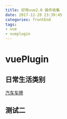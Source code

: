 ```yaml
---
title: 好用vue2.0 插件收集  
date: 2017-12-28 23:39:45
categories: frontEnd
tags:
- vue
- vueplugin
---
```

# vuePlugin

## 日常生活类别

[汽车车牌](https://liaoyinglong.github.io/plate-number-input/)


## 测试二


